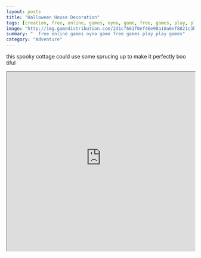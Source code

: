 ```yaml
---
layout: posts
title: "Halloween House Decoration"
tags: [creation, free, online, games, oyna, game, free, games, play, play, games]
image: "http://img.gamedistribution.com/2d1cf661f0ef46e98a10a6ef8821c3b2.jpg"
summary: "  free online games oyna game free games play play games"
category: "Adventure"
---
```


this spooky cottage could use some sprucing up to make it perfectly boo tiful

<iframe width="100%" height="480px;" src="http://flash.gamedistribution.com?game=2d1cf661f0ef46e98a10a6ef8821c3b2"></iframe>